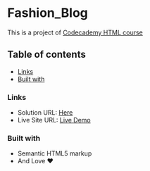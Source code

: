 # Fashion_Blog
This is a project of [Codecademy HTML course](https://www.codecademy.com/learn/learn-html)

## Table of contents

  - [Links](#links)
  - [Built with](#built-with)
  

### Links

- Solution URL: [Here](https://github.com/nehanawar025/Fashion_Blog)
- Live Site URL: [Live Demo](https://nehanawar025.github.io/Fashion_Blog/)


### Built with

- Semantic HTML5 markup
- And Love :heart:
